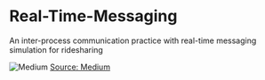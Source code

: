 # Real-Time-Messaging
An inter-process communication practice with real-time messaging simulation for ridesharing

![Medium](https://miro.medium.com/max/1344/1*iOmn6cy3FAviLVUl47mEJA.jpeg)
[Source: Medium](https://medium.com/@bizzard4/producer-consumer-the-whole-story-e0b4034406f1)
